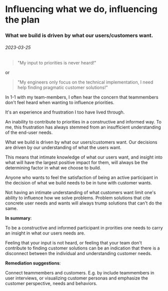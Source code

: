 # [](#header-1) Influencing what we do, influencing the plan
### What we build is driven by what our users/customers want.
###### 2023-03-25

> "My input to priorities is never heard!"

or

> "My engineers only focus on the technical implementation, I need help finding pragmatic customer solutions!"

In 1-1 with my team-members, I often hear the concern that teammembers don't feel heard when wanting to influence priorities. 

It's an experience and frustration I too have lived through.

An inability to contribute to priorities in a constructive and informed way.
To me, this frustration has always stemmed from an insufficient understanding of the end-user needs.

What we build is driven by what our users/customers want.
Our decisions are driven by our understanding of what the users want.

This means that intimate knowledge of what our users want, and insight into what will have the largest positive impact for them, will always be the determining factor in what we choose to build.

Anyone who wants to feel the satisfaction of being an active participant in the decision of what we build needs to be in tune with customer wants.

Not having an intimate understanding of what customers want limit one's ability to influence how we solve problems.
Problem solutions that cite concrete user needs and wants will always trump solutions that can't do the same.

**In summary**:

To be a constructive and informed participant in prorities one needs to carry an insight in what our users needs are.

Feeling that your input is not heard, or feeling that your team don't contribute to finding customer solutions can be an indication that there is a disconnect between the individual and understanding customer needs.

**Remediation suggestions**:

Connect teammembers and customers. E.g. by include teammembers in user interviews, or visualizing customer personas and emphasize the customer perspective, needs and behaviors.





